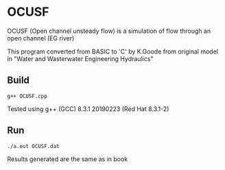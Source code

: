 
# OCUSF

OCUSF (Open channel unsteady flow) is a simulation of flow through an open channel (EG river) 

This program converted from BASIC to 'C' by K.Goode from original model in  "Water and Wasterwater Engineering Hydraulics"


## Build
```console
g++ OCUSF.cpp
```
Tested using g++ (GCC) 8.3.1 20190223 (Red Hat 8.3.1-2)


## Run
```console
./a.out OCUSF.dat
```
Results generated are the same as in book


